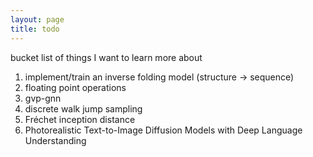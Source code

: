 ```yaml
---
layout: page
title: todo
---
```

bucket list of things I want to learn more about
1. implement/train an inverse folding model (structure -> sequence)
2. floating point operations
3. gvp-gnn
4. discrete walk jump sampling
5. Fréchet inception distance
6. Photorealistic Text-to-Image Diffusion Models with Deep Language Understanding